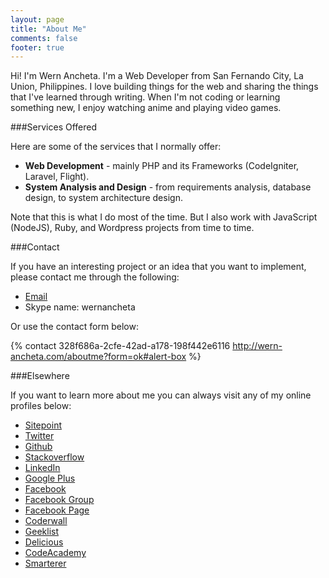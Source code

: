 ```yaml
---
layout: page
title: "About Me"
comments: false
footer: true
---
```


Hi! I'm Wern Ancheta. I'm a  Web Developer from San Fernando City, La Union, Philippines.
I love building things for the web and sharing the things that I've learned through writing. 
When I'm not coding or learning something new, I enjoy watching anime and playing video games.


###Services Offered

Here are some of the services that I normally offer:

- **Web Development** - mainly PHP and its Frameworks (CodeIgniter, Laravel, Flight).
- **System Analysis and Design** - from requirements analysis, database design, to system architecture design.

Note that this is what I do most of the time. But I also work with JavaScript (NodeJS), Ruby, and Wordpress projects from time to time.


###Contact

If you have an interesting project or an idea that you want to implement, please contact me through the following:

- [Email](mailto:ancheta.wern@gmail.com)
- Skype name: wernancheta

Or use the contact form below:

{% contact 328f686a-2cfe-42ad-a178-198f442e6116 http://wern-ancheta.com/aboutme?form=ok#alert-box %}


###Elsewhere

If you want to learn more about me you can always visit any of my online profiles below:

- [Sitepoint](http://www.sitepoint.com/author/wancheta/)
- [Twitter](https://twitter.com/Wern_Ancheta)
- [Github](https://github.com/anchetaWern/)
- [Stackoverflow](http://careers.stackoverflow.com/wern)
- [LinkedIn](http://ph.linkedin.com/in/wernr/)
- [Google Plus](https://plus.google.com/u/1/104518132178203766400/posts)
- [Facebook](https://www.facebook.com/vern.ancheta)
- [Facebook Group](https://www.facebook.com/groups/assocofkeyboardninjas/)
- [Facebook Page](https://www.facebook.com/pages/Association-of-Keyboard-Ninjas/217828178231935)
- [Coderwall](https://coderwall.com/wern)
- [Geeklist](https://geekli.st/Wern_Ancheta)
- [Delicious](https://delicious.com/wernancheta)
- [CodeAcademy](http://www.codecademy.com/nrew)
- [Smarterer](http://smarterer.com/Wern_Ancheta)

